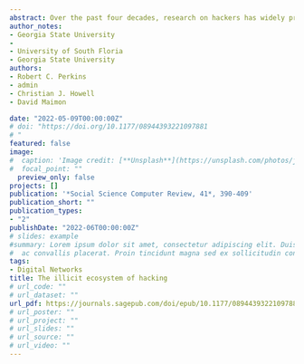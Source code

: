 ```yaml
---
abstract: Over the past four decades, research on hackers has widely propagated within the social sciences. Although this area of scholarship yields rich insight into the interpersonal dynamics of hackers, research on the unique ecosystems they create and inhabit is scant in comparison. The current study aims to offer a more complete assessment of hackers’ ecosystems by incorporating the group affiliations which link hackers to one another. Using 12 months of archived website defacement data containing individuals’ self-reported group affiliations alongside their hacking activities, the study reconstructs the social network of hacker groups over time. Findings reveal the illicit ecosystem to be loosely connected, yet densely clustered around a few central groups. The ecosystem also maintained its network features across the observation period with no sign of structural degradation. These findings corroborate extant research on the social environments of hackers, and offer an innovative look into the illicit ecosystem of website defacers.
author_notes:
- Georgia State University
- 
- University of South Floria
- Georgia State University
authors:
- Robert C. Perkins
- admin
- Christian J. Howell
- David Maimon

date: "2022-05-09T00:00:00Z"
# doi: "https://doi.org/10.1177/08944393221097881
# "
featured: false
image:
#  caption: 'Image credit: [**Unsplash**](https://unsplash.com/photos/jdD8gXaTZsc)'
#  focal_point: ""
  preview_only: false
projects: []
publication: '*Social Science Computer Review, 41*, 390-409'
publication_short: ""
publication_types:
- "2"
publishDate: "2022-06T00:00:00Z"
# slides: example
#summary: Lorem ipsum dolor sit amet, consectetur adipiscing elit. Duis posuere tellus
#  ac convallis placerat. Proin tincidunt magna sed ex sollicitudin condimentum.
tags:
- Digital Networks
title: The illicit ecosystem of hacking
# url_code: ""
# url_dataset: ""
url_pdf: https://journals.sagepub.com/doi/epub/10.1177/08944393221097881
# url_poster: ""
# url_project: ""
# url_slides: ""
# url_source: ""
# url_video: ""
---
```




